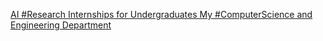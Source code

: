 [AI #Research Internships for Undergraduates   My #ComputerScience and Engineering Department](https://qi.tc/qi/112045)